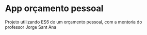 # App orçamento pessoal
Projeto utilizando ES6 de um orçamento pessoal, com a mentoria do professor Jorge Sant Ana
